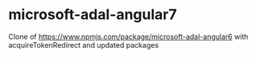 # microsoft-adal-angular7
Clone of https://www.npmjs.com/package/microsoft-adal-angular6 with acquireTokenRedirect and updated packages
